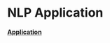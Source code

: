# NLP Application

<strong> <a href="https://github.com/pragneshs9/Artificial-Intelligence/blob/master/NLP/Application/NLP analysis of Restaurant reviews.ipynb">Application</a> 
</strong>

